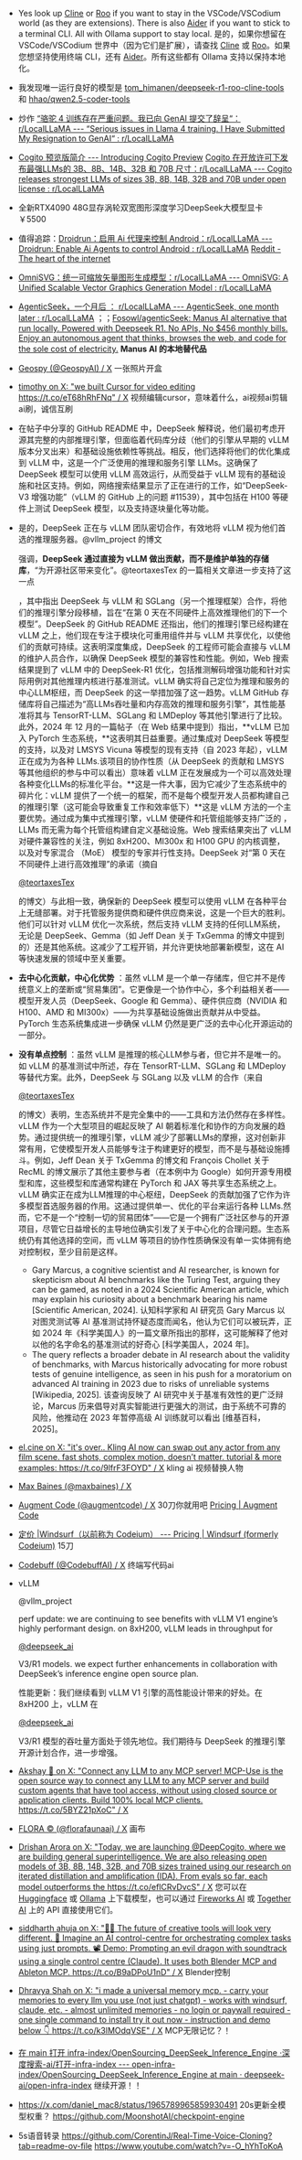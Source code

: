 - Yes look up [Cline](https://docs.cline.bot/running-models-locally/ollama) or [Roo](https://docs.roocode.com/providers/ollama/) if you want to stay in the VSCode/VSCodium world (as they are extensions). There is also [Aider](https://aider.chat/docs/llms/ollama.html) if you want to stick to a terminal CLI. All with Ollama support to stay local.
  是的，如果你想留在 VSCode/VSCodium 世界中（因为它们是扩展），请查找 [Cline](https://docs.cline.bot/running-models-locally/ollama) 或 [Roo](https://docs.roocode.com/providers/ollama/)。如果您想坚持使用终端 CLI，还有 [Aider](https://aider.chat/docs/llms/ollama.html)。所有这些都有 Ollama 支持以保持本地化。

- 我发现唯一运行良好的模型是 [tom_himanen/deepseek-r1-roo-cline-tools](https://ollama.com/tom_himanen/deepseek-r1-roo-cline-tools) 和 [hhao/qwen2.5-coder-tools](https://ollama.com/hhao/qwen2.5-coder-tools) 

- 炒作 [“骆驼 4 训练存在严重问题。我已向 GenAI 提交了辞呈“：r/LocalLLaMA --- “Serious issues in Llama 4 training. I Have Submitted My Resignation to GenAI“ : r/LocalLLaMA](https://www.reddit.com/r/LocalLLaMA/comments/1jt8yug/serious_issues_in_llama_4_training_i_have/) 

 

- [Cogito 预览版简介 --- Introducing Cogito Preview](https://www.deepcogito.com/research/cogito-v1-preview) [Cogito 在开放许可下发布最强LLMs的 3B、8B、14B、32B 和 70B 尺寸：r/LocalLLaMA --- Cogito releases strongest LLMs of sizes 3B, 8B, 14B, 32B and 70B under open license : r/LocalLLaMA](https://www.reddit.com/r/LocalLLaMA/comments/1jum5s1/cogito_releases_strongest_llms_of_sizes_3b_8b_14b/) 

- 全新RTX4090 48G显存涡轮双宽图形深度学习DeepSeek大模型显卡 ￥5500

- 值得追踪：[Droidrun：启用 Ai 代理来控制 Android：r/LocalLLaMA --- Droidrun: Enable Ai Agents to control Android : r/LocalLLaMA](https://www.reddit.com/r/LocalLLaMA/comments/1jxe6al/droidrun_enable_ai_agents_to_control_android/)  [Reddit - The heart of the internet](https://www.reddit.com/user/Sleyn7/) 

- [OmniSVG：统一可缩放矢量图形生成模型：r/LocalLLaMA --- OmniSVG: A Unified Scalable Vector Graphics Generation Model : r/LocalLLaMA](https://www.reddit.com/r/LocalLLaMA/comments/1jv5uk8/omnisvg_a_unified_scalable_vector_graphics/) 

- [AgenticSeek，一个月后 ： r/LocalLLaMA --- AgenticSeek, one month later : r/LocalLLaMA](https://www.reddit.com/r/LocalLLaMA/comments/1jydrnr/agenticseek_one_month_later/) ；；[Fosowl/agenticSeek: Manus AI alternative that run locally. Powered with Deepseek R1. No APIs, No $456 monthly bills. Enjoy an autonomous agent that thinks, browses the web, and code for the sole cost of electricity.](https://github.com/Fosowl/agenticSeek) **Manus AI 的本地替代品** 

- [Geospy (@GeospyAI) / X](https://x.com/GeospyAI)  一张照片开盒

- [timothy on X: "we built Cursor for video editing https://t.co/eT68hRhFNq" / X](https://x.com/timwangyc/status/1911839154083618858) 视频编辑cursor，意味着什么，ai视频ai剪辑ai刷，诚信互刷

- 在帖子中分享的 GitHub README 中，DeepSeek 解释说，他们最初考虑开源其完整的内部推理引擎，但面临着代码库分歧（他们的引擎从早期的 vLLM 版本分叉出来）和基础设施依赖性等挑战。相反，他们选择将他们的优化集成到 vLLM 中，这是一个广泛使用的推理和服务引擎 LLMs。这确保了 DeepSeek 模型可以使用 vLLM 高效运行，从而受益于 vLLM 现有的基础设施和社区支持。例如，网络搜索结果显示了正在进行的工作，如“DeepSeek-V3 增强功能”（vLLM 的 GitHub 上的问题 #11539），其中包括在 H100 等硬件上测试 DeepSeek 模型，以及支持逐块量化等功能。

- 是的，DeepSeek 正在与 vLLM 团队密切合作，有效地将 vLLM 视为他们首选的推理服务器。@vllm_project 的博文 

   强调，**DeepSeek 通过直接为 vLLM 做出贡献，而不是维护单独的存储库**，“为开源社区带来变化”。@teortaxesTex 的一篇相关文章进一步支持了这一点 

  ，其中指出 DeepSeek 与 vLLM 和 SGLang（另一个推理框架）合作，将他们的推理引擎分段移植，旨在“在第 0 天在不同硬件上高效推理他们的下一个模型”。DeepSeek 的 GitHub README 还指出，他们的推理引擎已经构建在 vLLM 之上，他们现在专注于模块化可重用组件并与 vLLM 共享优化，以使他们的贡献可持续。这表明深度集成，DeepSeek 的工程师可能会直接与 vLLM 的维护人员合作，以确保 DeepSeek 模型的兼容性和性能。例如，Web 搜索结果提到了 vLLM 中的 DeepSeek-R1 优化，包括推测解码增强功能和针对实际用例对其他推理内核进行基准测试。vLLM 确实将自己定位为推理和服务的中心LLM枢纽，而 DeepSeek 的这一举措加强了这一趋势。vLLM GitHub 存储库将自己描述为“高LLMs吞吐量和内存高效的推理和服务引擎”，其性能基准将其与 TensorRT-LLM、SGLang 和 LMDeploy 等其他引擎进行了比较。此外，2024 年 12 月的一篇帖子（在 Web 结果中提到）指出，**vLLM 已加入 PyTorch 生态系统，**这表明其日益重要。通过集成对 DeepSeek 等模型的支持，以及对 LMSYS Vicuna 等模型的现有支持（自 2023 年起），vLLM 正在成为为各种 LLMs.该项目的协作性质（从 DeepSeek 的贡献和 LMSYS 等其他组织的参与中可以看出）意味着 vLLM 正在发展成为一个可以高效处理各种变化LLMs的标准化平台。**这是一件大事，因为它减少了生态系统中的碎片化：vLLM 提供了一个统一的框架，而不是每个模型开发人员都构建自己的推理引擎（这可能会导致重复工作和效率低下）**这是 vLLM 方法的一个主要优势。通过成为集中式推理引擎，vLLM 使硬件和托管组能够支持广泛的 ，LLMs 而无需为每个托管组构建自定义基础设施。Web 搜索结果突出了 vLLM 对硬件兼容性的关注，例如 8xH200、MI300x 和 H100 GPU 的内核调整，以及对专家混合 （MoE） 模型的专家并行性支持。DeepSeek 对“第 0 天在不同硬件上进行高效推理”的承诺（摘自 

  [@teortaxesTex](https://x.com/teortaxesTex)

    的博文）与此相一致，确保新的 DeepSeek 模型可以使用 vLLM 在各种平台上无缝部署。对于托管服务提供商和硬件供应商来说，这是一个巨大的胜利。他们可以针对 vLLM 优化一次系统，然后支持 vLLM 支持的任何LLM系统，无论是 DeepSeek、Gemma（如 Jeff Dean 关于 TxGemma 的博文中提到的）还是其他系统。这减少了工程开销，并允许更快地部署新模型，这在 AI 等快速发展的领域中至关重要。

- **去中心化贡献，中心化优势** ：虽然 vLLM 是一个单一存储库，但它并不是传统意义上的垄断或“贸易集团”。它更像是一个协作中心，多个利益相关者——模型开发人员（DeepSeek、Google 和 Gemma）、硬件供应商（NVIDIA 和 H100、AMD 和 MI300x）——为共享基础设施做出贡献并从中受益。PyTorch 生态系统集成进一步确保 vLLM 仍然是更广泛的去中心化开源运动的一部分。

- **没有单点控制** ：虽然 vLLM 是推理的核心LLM参与者，但它并不是唯一的。如 vLLM 的基准测试中所述，存在 TensorRT-LLM、SGLang 和 LMDeploy 等替代方案。此外，DeepSeek 与 SGLang 以及 vLLM 的合作（来自 

  [@teortaxesTex](https://x.com/teortaxesTex)

    的博文）表明，生态系统并不是完全集中的——工具和方法仍然存在多样性。vLLM 作为一个大型项目的崛起反映了 AI 朝着标准化和协作的方向发展的趋势。通过提供统一的推理引擎，vLLM 减少了部署LLMs的摩擦，这对创新非常有用，它使模型开发人员能够专注于构建更好的模型，而不是与基础设施搏斗。例如，Jeff Dean 关于 TxGemma 的博文和 François Chollet 关于 RecML 的博文展示了其他主要参与者（在本例中为 Google）如何开源专用模型和库，这些模型和库通常构建在 PyTorch 和 JAX 等共享生态系统之上。vLLM 确实正在成为LLM推理的中心枢纽，DeepSeek 的贡献加强了它作为许多模型首选服务器的作用。这通过提供单一、优化的平台来运行各种 LLMs.然而，它不是一个“控制一切的贸易团体”——它是一个拥有广泛社区参与的开源项目，尽管它日益增长的主导地位确实引发了关于中心化的合理问题。生态系统仍有其他选择的空间，而 vLLM 等项目的协作性质确保没有单一实体拥有绝对控制权，至少目前是这样。

  - Gary Marcus, a cognitive scientist and AI researcher, is known for skepticism about AI benchmarks like the Turing Test, arguing they can be gamed, as noted in a 2024 Scientific American article, which may explain his curiosity about a benchmark bearing his name [Scientific American, 2024].
    认知科学家和 AI 研究员 Gary Marcus 以对图灵测试等 AI 基准测试持怀疑态度而闻名，他认为它们可以被玩弄，正如 2024 年《科学美国人》的一篇文章所指出的那样，这可能解释了他对以他的名字命名的基准测试的好奇心 [科学美国人，2024 年]。
  - The query reflects a broader debate in AI research about the validity of benchmarks, with Marcus historically advocating for more robust tests of genuine intelligence, as seen in his push for a moratorium on advanced AI training in 2023 due to risks of unreliable systems [Wikipedia, 2025].
    该查询反映了 AI 研究中关于基准有效性的更广泛辩论，Marcus 历来倡导对真实智能进行更强大的测试，由于系统不可靠的风险，他推动在 2023 年暂停高级 AI 训练就可以看出 [维基百科，2025]。
- [el.cine on X: "it's over.. Kling AI now can swap out any actor from any film scene. fast shots, complex motion, doesn’t matter. tutorial & more examples: https://t.co/9lfrF3FOYD" / X](https://x.com/EHuanglu/status/1912532917315858628)    kling ai 视频替换人物

- [Max Baines (@maxbaines) / X](https://x.com/maxbaines) 

- [Augment Code (@augmentcode) / X](https://x.com/augmentcode)  30刀你就用吧 [Pricing | Augment Code](https://www.augmentcode.com/pricing) 

- [定价 |Windsurf（以前称为 Codeium） --- Pricing | Windsurf (formerly Codeium)](https://windsurf.com/pricing) 15刀

- [Codebuff (@CodebuffAI) / X](https://x.com/CodebuffAI)  终端写代码ai 

- vLLM

  @vllm_project

  perf update: we are continuing to see benefits with vLLM V1 engine’s highly performant design. on 8xH200, vLLM leads in throughput for 

  [@deepseek_ai](https://x.com/deepseek_ai)

   V3/R1 models. we expect further enhancements in collaboration with DeepSeek’s inference engine open source plan.

  性能更新：我们继续看到 vLLM V1 引擎的高性能设计带来的好处。在 8xH200 上，vLLM 在 

  [@deepseek_ai](https://x.com/deepseek_ai)

   V3/R1 模型的吞吐量方面处于领先地位。我们期待与 DeepSeek 的推理引擎开源计划合作，进一步增强。

- [Akshay 🚀 on X: "Connect any LLM to any MCP server! MCP-Use is the open source way to connect any LLM to any MCP server and build custom agents that have tool access, without using closed source or application clients. Build 100% local MCP clients. https://t.co/5BYZ21pXoC" / X](https://x.com/akshay_pachaar/status/1912483641055453412)   

- [FLORA © (@florafaunaai) / X](https://x.com/florafaunaai) 画布

- [Drishan Arora on X: "Today, we are launching @DeepCogito, where we are building general superintelligence. We are also releasing open models of 3B, 8B, 14B, 32B, and 70B sizes trained using our research on iterated distillation and amplification (IDA). From evals so far, each model outperforms the https://t.co/eflCRvDvcS" / X](https://x.com/drishanarora/status/1909672495588008312?s=46)  您可以在 [Huggingface](https://huggingface.co/collections/deepcogito/cogito-v1-preview-67eb105721081abe4ce2ee53) 或 [Ollama](https://ollama.com/library/cogito) 上下载模型，也可以通过 [Fireworks AI](https://fireworks.ai/models/fireworks/cogito-v1-preview-llama-70b) 或 [Together AI](https://www.together.ai/models/cogito-v1-preview-llama-70b) 上的 API 直接使用它们。 

- [siddharth ahuja on X: "🧑‍🎨 The future of creative tools will look very different. 🧠 Imagine an AI control-centre for orchestrating complex tasks using just prompts. 📽️ Demo: Prompting an evil dragon with soundtrack using a single control centre (Claude). It uses both Blender MCP and Ableton MCP. https://t.co/B9aDPoU1nD" / X](https://x.com/sidahuj/status/1912513812516766085)  Blender控制

- [Dhravya Shah on X: "i made a universal memory mcp. - carry your memories to every llm you use (not just chatgpt) - works with windsurf, claude, etc. - almost unlimited memories - no login or paywall required - one single command to install try it out now - instruction and demo below 👇 https://t.co/k3lMOdqVSE" / X](https://x.com/DhravyaShah/status/1912544775536066772)   MCP无限记忆？！

- [在 main 打开 infra-index/OpenSourcing_DeepSeek_Inference_Engine ·深度搜索-ai/打开-infra-index --- open-infra-index/OpenSourcing_DeepSeek_Inference_Engine at main · deepseek-ai/open-infra-index](https://github.com/deepseek-ai/open-infra-index/tree/main/OpenSourcing_DeepSeek_Inference_Engine) 继续开源！！
- https://x.com/daniel_mac8/status/1965789965859930491  20s更新全模型权重？ https://github.com/MoonshotAI/checkpoint-engine
- 5s语音转录  https://github.com/CorentinJ/Real-Time-Voice-Cloning?tab=readme-ov-file  https://www.youtube.com/watch?v=-O_hYhToKoA 
